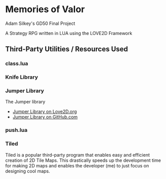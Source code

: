 # Memories of Valor

Adam Silkey's GD50 Final Project

A Strategy RPG written in LUA using the LOVE2D Framework


## Third-Party Utilities / Resources Used

### class.lua

### Knife Library

### Jumper Library

The Jumper library

- [Jumper Library on Love2D.org](https://www.love2d.org/wiki/Jumper)
- [Jumper Library on GitHub.com](https://github.com/Yonaba/Jumper)

### push.lua

### Tiled

Tiled is a popular third-party program that enables easy and efficient creation
of 2D Tile Maps. This drastically speeds up the development time for making 2D
maps and enables the developer (me) to just focus on designing cool maps.